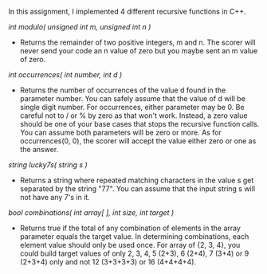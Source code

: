 In this assignment, I implemented 4 different recursive functions in C++.

*int modulo( unsigned int m, unsigned int n )*
- Returns the remainder of two positive integers, m and n.  The scorer will never send your code an n value of zero but you maybe sent an m value of zero.

*int occurrences( int number, int d )*
- Returns the number of occurrences of the value d found in the parameter number.  You can safely assume that the value of d will be single digit number.  For occurrences, either parameter may be 0.  Be careful not to / or % by zero as that won't work.  Instead, a zero value should be one of your base cases that stops the recursive function calls.  You can assume both parameters will be zero or more.  As for occurrences(0, 0), the scorer will accept the value either zero or one as the answer.

*string lucky7s( string s )*
- Returns a string where repeated matching characters in the value s get separated by the string "77".  You can assume that the input string s will not have any 7's in it.

*bool combinations( int array[ ], int size, int target )*
- Returns true if the total of any combination of elements in the array parameter equals the target value.  In determining combinations, each element value should only be used once.  For array of {2, 3, 4}, you could build target values of only 2, 3, 4, 5 (2+3), 6 (2+4), 7 (3+4) or 9 (2+3+4) only and not 12 (3+3+3+3) or 16 (4+4+4+4).

